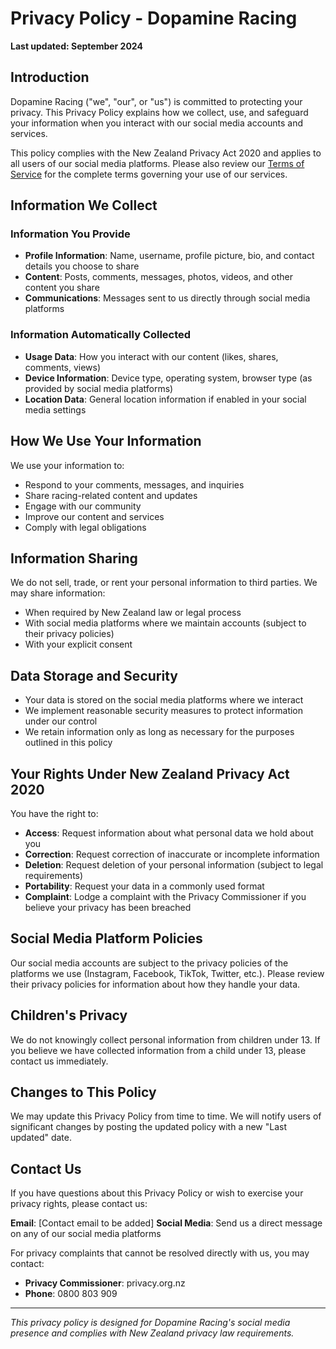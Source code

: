 # Privacy Policy - Dopamine Racing

**Last updated: September 2024**

## Introduction

Dopamine Racing ("we", "our", or "us") is committed to protecting your privacy. This Privacy Policy explains how we collect, use, and safeguard your information when you interact with our social media accounts and services.

This policy complies with the New Zealand Privacy Act 2020 and applies to all users of our social media platforms. Please also review our [Terms of Service](TERMS_OF_SERVICE.md) for the complete terms governing your use of our services.

## Information We Collect

### Information You Provide
- **Profile Information**: Name, username, profile picture, bio, and contact details you choose to share
- **Content**: Posts, comments, messages, photos, videos, and other content you share
- **Communications**: Messages sent to us directly through social media platforms

### Information Automatically Collected
- **Usage Data**: How you interact with our content (likes, shares, comments, views)
- **Device Information**: Device type, operating system, browser type (as provided by social media platforms)
- **Location Data**: General location information if enabled in your social media settings

## How We Use Your Information

We use your information to:
- Respond to your comments, messages, and inquiries
- Share racing-related content and updates
- Engage with our community
- Improve our content and services
- Comply with legal obligations

## Information Sharing

We do not sell, trade, or rent your personal information to third parties. We may share information:
- When required by New Zealand law or legal process
- With social media platforms where we maintain accounts (subject to their privacy policies)
- With your explicit consent

## Data Storage and Security

- Your data is stored on the social media platforms where we interact
- We implement reasonable security measures to protect information under our control
- We retain information only as long as necessary for the purposes outlined in this policy

## Your Rights Under New Zealand Privacy Act 2020

You have the right to:
- **Access**: Request information about what personal data we hold about you
- **Correction**: Request correction of inaccurate or incomplete information
- **Deletion**: Request deletion of your personal information (subject to legal requirements)
- **Portability**: Request your data in a commonly used format
- **Complaint**: Lodge a complaint with the Privacy Commissioner if you believe your privacy has been breached

## Social Media Platform Policies

Our social media accounts are subject to the privacy policies of the platforms we use (Instagram, Facebook, TikTok, Twitter, etc.). Please review their privacy policies for information about how they handle your data.

## Children's Privacy

We do not knowingly collect personal information from children under 13. If you believe we have collected information from a child under 13, please contact us immediately.

## Changes to This Policy

We may update this Privacy Policy from time to time. We will notify users of significant changes by posting the updated policy with a new "Last updated" date.

## Contact Us

If you have questions about this Privacy Policy or wish to exercise your privacy rights, please contact us:

**Email**: [Contact email to be added]
**Social Media**: Send us a direct message on any of our social media platforms

For privacy complaints that cannot be resolved directly with us, you may contact:
- **Privacy Commissioner**: privacy.org.nz
- **Phone**: 0800 803 909

---

*This privacy policy is designed for Dopamine Racing's social media presence and complies with New Zealand privacy law requirements.*